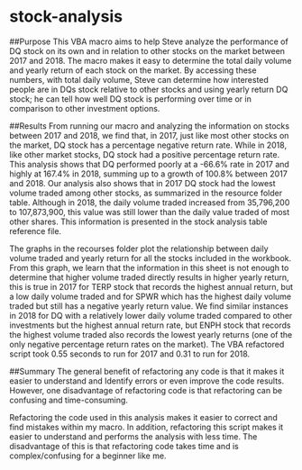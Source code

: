 # stock-analysis
##Purpose 
This VBA macro aims to help Steve analyze the performance of DQ stock on its own and in relation to other stocks on the market between 2017 and 2018. 
The macro makes it easy to determine the total daily volume and yearly return of each stock on the market. 
By accessing these numbers, with total daily volume, Steve can determine how interested people are in DQs stock relative to other stocks and using yearly return DQ stock; he can tell how well DQ stock is performing over time or in comparison to other investment options. 

##Results 
From running our macro and analyzing the information on stocks between 2017 and 2018, we find that, in 2017, just like most other stocks on the market, DQ stock has a percentage negative return rate. 
While in 2018, like other market stocks, DQ stock had a positive percentage return rate. 
This analysis shows that DQ performed poorly at a -66.6% rate in 2017 and highly at 167.4% in 2018, summing up to a growth of 100.8% between 2017 and 2018.
Our analysis also shows that in 2017 DQ stock had the lowest volume traded among other stocks, as summarized in the resource folder table. Although in 2018, the daily volume traded increased from 35,796,200 to 107,873,900, this value was still lower than the daily value traded of most other shares. 
This information is presented in the stock analysis table reference file.

The graphs in the recourses folder plot the relationship between daily volume traded and yearly return for all the stocks included in the workbook. 
From this graph, we learn that the information in this sheet is not enough to determine that higher volume traded directly results in higher yearly return, this is true in 2017 for TERP stock that records the highest annual return, but a low daily volume traded and for SPWR which has the highest daily volume traded but still has a negative yearly return value.
We find similar instances in 2018 for DQ with a relatively lower daily volume traded compared to other investments but the highest annual return rate, but ENPH stock that records the highest volume traded also records the lowest yearly returns (one of the only negative percentage return rates on the market).
The VBA refactored script took 0.55 seconds to run for 2017 and 0.31 to run for 2018. 

##Summary 
The general benefit of refactoring any code is that it makes it easier to understand and Identify errors or even improve the code results. 
However, one disadvantage of refactoring code is that refactoring can be confusing and time-consuming.


Refactoring the code used in this analysis makes it easier to correct and find mistakes within my macro. 
In addition, refactoring this script makes it easier to understand and performs the analysis with less time. 
The disadvantage of this is that refactoring code takes time and is complex/confusing for a beginner like me.
